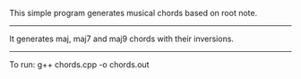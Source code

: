This simple program generates musical chords based on root note.

---

It generates maj, maj7 and maj9 chords with their inversions.

---

To run:
  g++ chords.cpp -o chords.out
